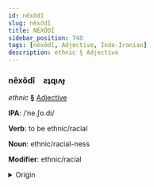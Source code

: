 ```yaml
---
id: nêxôdî
slug: nêxôdî
title: NÊXÔDÎ
sidebar_position: 748
tags: [nêxôdî, Adjective, Indo-Iranian]
description: ethnic § Adjective
---
```


### nêxôdî&emsp;<span kind="abugida">ƨʇɋıʌɟ</span>

*ethnic* **§** [Adjective](../../tags/Adjective)

**IPA**: /ˈne.ʃo.di/

**Verb**: to be ethnic/racial

**Noun**: ethnic/racial-ness

**Modifier**: ethnic/racial

<details>
    <summary>Origin</summary>
    Persian نِژادی nežâdi [ni.ʒɔ.d̪i]<br/>
    <em>Indo-Iranian Language Family</em>
</details>